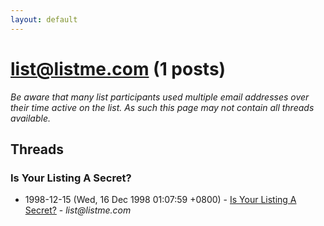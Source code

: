```yaml
---
layout: default
---
```


# list@listme.com (1 posts)

_Be aware that many list participants used multiple email addresses over their time active on the list. As such this page may not contain all threads available._

## Threads

### Is Your Listing A Secret?
+ 1998-12-15 (Wed, 16 Dec 1998 01:07:59 +0800) - [Is Your Listing A Secret?](/archive/1998/12/d09db33d9b5ddcd3780fd0ba07b2e4bbd910a89e3b3d986ed595aef43c98567d) - _list@listme.com_

